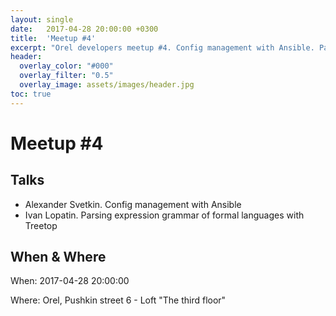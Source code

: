 ```yaml
---
layout: single
date:   2017-04-28 20:00:00 +0300
title:  'Meetup #4'
excerpt: "Orel developers meetup #4. Config management with Ansible. Parsing expression grammar of formal languages with Treetop."
header:
  overlay_color: "#000"
  overlay_filter: "0.5"
  overlay_image: assets/images/header.jpg
toc: true
---
```


# Meetup #4

## Talks

* Alexander Svetkin. Config management with Ansible
* Ivan Lopatin. Parsing expression grammar of formal languages with Treetop

## When & Where

When: 2017-04-28 20:00:00

Where: Orel, Pushkin street 6 - Loft "The third floor"
